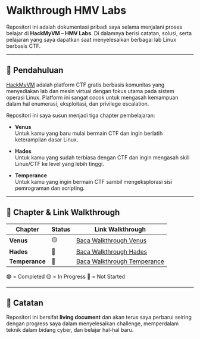 # Walkthrough HMV Labs

Repositori ini adalah dokumentasi pribadi saya selama menjalani proses belajar di **HackMyVM – HMV Labs**. Di dalamnya berisi catatan, solusi, serta pelajaran yang saya dapatkan saat menyelesaikan berbagai lab Linux berbasis CTF.

---

## 📘 Pendahuluan

[HackMyVM](https://hackmyvm.eu) adalah platform CTF gratis berbasis komunitas yang menyediakan lab dan mesin virtual dengan fokus utama pada sistem operasi Linux. Platform ini sangat cocok untuk mengasah kemampuan dalam hal enumerasi, eksploitasi, dan privilege escalation.

Repositori ini saya susun menjadi tiga chapter pembelajaran:

- **Venus**  
  Untuk kamu yang baru mulai bermain CTF dan ingin berlatih keterampilan dasar Linux.

- **Hades**  
  Untuk kamu yang sudah terbiasa dengan CTF dan ingin mengasah skill Linux/CTF ke level yang lebih tinggi.

- **Temperance**  
  Untuk kamu yang ingin bermain CTF sambil mengeksplorasi sisi pemrograman dan scripting.

---

## 📂 Chapter & Link Walkthrough

| Chapter        | Status | Link Walkthrough                             |
| -------------- | ------ | -------------------------------------------- |
| **Venus**      | 🟡     | [Baca Walkthrough Venus](/Venus)             |
| **Hades**      | 🔴     | [Baca Walkthrough Hades](hades.md)           |
| **Temperance** | 🔴     | [Baca Walkthrough Temperance](temperance.md) |

🟢 = Completed
🟡 = In Progress
🔴 = Not Started

---

## 📝 Catatan

Repositori ini bersifat **living document** dan akan terus saya perbarui seiring dengan progress saya dalam menyelesaikan challenge, memperdalam teknik dalam bidang cyber, dan belajar hal-hal baru.
